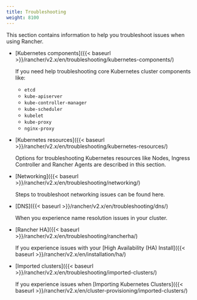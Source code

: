 ```yaml
---
title: Troubleshooting
weight: 8100
---
```


This section contains information to help you troubleshoot issues when using Rancher.

- [Kubernetes components]({{< baseurl >}}/rancher/v2.x/en/troubleshooting/kubernetes-components/)

    If you need help troubleshooting core Kubernetes cluster components like:
    * `etcd`
    * `kube-apiserver`
    * `kube-controller-manager`
    * `kube-scheduler`
    * `kubelet`
    * `kube-proxy`
    * `nginx-proxy`

- [Kubernetes resources]({{< baseurl >}}/rancher/v2.x/en/troubleshooting/kubernetes-resources/)

    Options for troubleshooting Kubernetes resources like Nodes, Ingress Controller and Rancher Agents are described in this section.

- [Networking]({{< baseurl >}}/rancher/v2.x/en/troubleshooting/networking/)

    Steps to troubleshoot networking issues can be found here.

- [DNS]({{< baseurl >}}/rancher/v2.x/en/troubleshooting/dns/)

    When you experience name resolution issues in your cluster.

- [Rancher HA]({{< baseurl >}}/rancher/v2.x/en/troubleshooting/rancherha/)

    If you experience issues with your [High Availability (HA) Install]({{< baseurl >}}/rancher/v2.x/en/installation/ha/)

- [Imported clusters]({{< baseurl >}}/rancher/v2.x/en/troubleshooting/imported-clusters/)

    If you experience issues when [Importing Kubernetes Clusters]({{< baseurl >}}/rancher/v2.x/en/cluster-provisioning/imported-clusters/)
